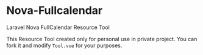 # Nova-Fullcalendar
Laravel Nova FullCalendar Resource Tool

This Resource Tool created only for personal use in private project. 
You can fork it and modify `Tool.vue` for your purposes.
